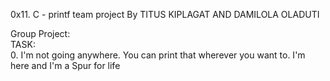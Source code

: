0x11. C - printf team project
By TITUS KIPLAGAT AND DAMILOLA OLADUTI

Group Project:                                                                      
TASK:                                                                                    
0. I'm not going anywhere. You can print that wherever you want to. I'm here and I'm
 a Spur for life 

